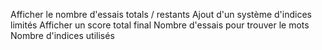 Afficher le nombre d'essais totals / restants
Ajout d'un système d'indices limités
Afficher un score total final
    Nombre d'essais pour trouver le mots
    Nombre d'indices utilisés